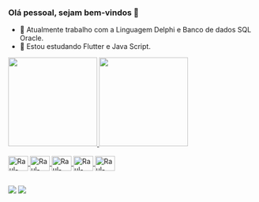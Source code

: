 ### Olá pessoal, sejam bem-vindos 👋

- 🔭 Atualmente trabalho com a Linguagem Delphi e Banco de dados SQL Oracle.
- 🌱 Estou estudando Flutter e Java Script.

<div>
  <a href="https://github.com/rauloliveira28">
  <img height="180em" src="https://github-readme-stats.vercel.app/api?username=rauloliveira28&show_icons=true&theme=algolia&include_all_commits=true&count_private=true"/>
  <img height="180em" src="https://github-readme-stats.vercel.app/api/top-langs/?username=rauloliveira28&layout=compact&langs_count=7&theme=algolia"/>
</div>
  
<div style="display: inline_block"><br>
  <img align="center" alt="Raul-Dart" height="30" width="40" src="https://cdn.jsdelivr.net/gh/devicons/devicon/icons/dart/dart-original.svg">
  <img align="center" alt="Raul-Flutter" height="30" width="40" src="https://cdn.jsdelivr.net/gh/devicons/devicon/icons/flutter/flutter-original.svg">
  <img align="center" alt="Raul-JavaScript" height="30" width="40" src="https://cdn.jsdelivr.net/gh/devicons/devicon/icons/javascript/javascript-original.svg">
  <img align="center" alt="Raul-Python" height="30" width="40" src="https://cdn.jsdelivr.net/gh/devicons/devicon/icons/python/python-original.svg">
  <img align="center" alt="Raul-SQL" height="30" width="40" src="https://cdn.jsdelivr.net/gh/devicons/devicon/icons/oracle/oracle-original.svg">
</div>
  
##

<div>
  <a href = "mailto:raul.oliveira254318@gmail.com"><img src="https://img.shields.io/badge/-Gmail-%23333?style=for-the-badge&logo=gmail&logoColor=white" target="_blank"></a>
  <a href="https://www.linkedin.com/in/raul-oliveira-035669147/" target="_blank"><img src="https://img.shields.io/badge/-LinkedIn-%230077B5?style=for-the-badge&logo=linkedin&logoColor=white" target="_blank">
</a>

</div>
